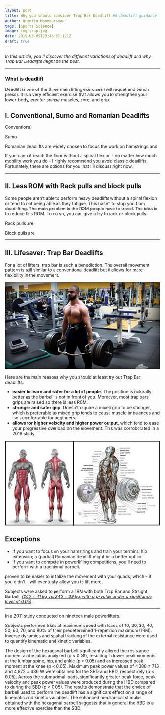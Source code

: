 ```yaml
---
layout: post
title: Why you should consider Trap Bar Deadlift #A deadlift guidance to find your variation
author: Quentin Monmousseau
tags: [Sports Science]
image: img/trap.jpg
date: 2019-03-05T23:46:37.121Z
draft: true
---
```


*In this article, you'll discover the different variations of deadlift and why Trap Bar Deadlifts might be the best.*

---

### What is deadlift

Deadlift is one of the three main lifting exercises (with squat and bench press). It is a very efficient exercise that allows you to strengthen your lower-body, *erector spinae* muscles, core, and grip.

## I. Conventional, Sumo and Romanian Deadlifts

Conventional

Sumo

Romanian deadlifts are widely chosen to focus the work on hamstrings and 

If you cannot reach the floor without a spinal flexion - no matter how much mobility work you do - I highly recommend you avoid classic deadlifts. Fortunately, there are options for you that I’ll discuss right now.

---

## II. Less ROM with Rack pulls and block pulls

Some people aren’t able to perform heavy deadlifts without a spinal flexion or tend to not being able as they fatigue. This hasn’t to stop you from deadlifting. The main problem is the ROM people have to travel. The idea is to reduce this ROM. To do so, you can give a try to rack or block pulls.

Rack pulls are 


Block pulls are

---

## III. Lifesaver: Trap Bar Deadlifts  

For a lot of lifters, trap bar is such a benediction. The overall movement pattern is still similar to a conventional deadlift but it allows for more flexibility in the movement.

![Test Image](img/pull.jpg)

Here are the main reasons why you should at least try out Trap Bar deadlifts:
- **easier to learn and safer for a lot of people**. The position is naturally better as the barbell is not in front of you. Moreover, most trap bars grips are raised so there is less ROM.
- **stronger and safer grip**. Doesn’t require a mixed grip to be stronger, which is preferable as mixed grip tends to cause muscle imbalances and isn’t comfortable for beginners.
- **allows for higher velocity and higher power output**, which tend to ease your progressive overload on the movement. This was corroborated in a 2016 study.

![Small Test Image](img/dead.jpg)




## Exceptions
- If you want to focus on your hamstrings and train your terminal hip extension; a (partial) Romanian deadlift might be a better option.
- If you want to compete in powerlifting competitions, you'll need to perform with a traditional barbell.



proven to be easier to initalize the movement with your quads, which - if you didn't - will eventually allow you to lift more.




Subjects were asked to perform a 1RM with both Trap Bar and Straight Barbell. *[(265 ± 41 kg vs. 245 ± 39 kg, with a p-value under a signifiance level of 0.05)](https://www.ncbi.nlm.nih.gov/pubmed/21659894)*.

---

In a 2011 study conducted on nineteen male powerlifters.

Subjects performed trials at maximum speed with loads of 10, 20, 30, 40, 50, 60, 70, and 80% of their predetermined 1-repetition maximum (1RM). Inverse dynamics and spatial tracking of the external resistance were used to quantify kinematic and kinetic variables. 

The design of the hexagonal barbell significantly altered the resistance moment at the joints analyzed (p < 0.05), resulting in lower peak moments at the lumbar spine, hip, and ankle (p < 0.05) and an increased peak moment at the knee (p < 0.05). Maximum peak power values of 4,388 ± 713 and 4,872 ± 636 W were obtained for the SBD and HBD, respectively (p < 0.05). Across the submaximal loads, significantly greater peak force, peak velocity and peak power values were produced during the HBD compared to during the SBD (p < 0.05). The results demonstrate that the choice of barbell used to perform the deadlift has a significant effect on a range of kinematic and kinetic variables. The enhanced mechanical stimulus obtained with the hexagonal barbell suggests that in general the HBD is a more effective exercise than the SBD.

